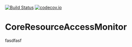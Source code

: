 [![Build Status](https://api.travis-ci.org/symbiote-h2020/CoreResourceAccessMonitor.svg?branch=staging)](https://api.travis-ci.org/symbiote-h2020/CoreResourceAccessMonitor)
[![codecov.io](https://codecov.io/github/symbiote-h2020/CoreResourceAccessMonitor/branch/staging/graph/badge.svg)](https://codecov.io/github/symbiote-h2020/CoreResourceAccessMonitor/branch/staging)

# CoreResourceAccessMonitor
fasdfasf

